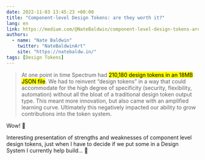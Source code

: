 ```yaml
---
date: 2022-11-03 13:45:23 +00:00
title: "Component-level Design Tokens: are they worth it?"
lang: en
link: https://medium.com/@NateBaldwin/component-level-design-tokens-are-they-worth-it-d1ae4c6b19d4
authors:
  - name: "Nate Baldwin"
    twitter: "NateBaldwinArt"
    site: "https://natebaldw.in/"
tags: [Design Tokens]
---
```


> At one point in time Spectrum had <mark>210,180 design tokens in an 18MB JSON file</mark>. We had to reinvent “design tokens” in a way that could accommodate for the high degree of specificity (security, flexibility, automation) without all the bloat of a traditional design token output type. This meant more innovation, but also came with an amplified learning curve. Ultimately this negatively impacted our ability to grow contributions into the token system.

Wow! 🤯

Interesting presentation of strengths and weaknesses of component level design tokens, just when I have to decide if we put some in a Design System I currently help build… 🤔
